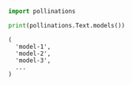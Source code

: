 ```python
import pollinations

print(pollinations.Text.models())

```

```
(
  'model-1',
  'model-2',
  'model-3',
  ...
)
```
